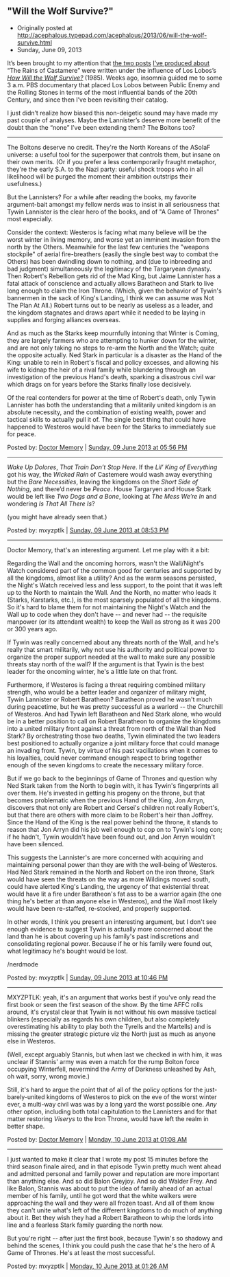 ## "Will the Wolf Survive?"

 * Originally posted at http://acephalous.typepad.com/acephalous/2013/06/will-the-wolf-survive.html
 * Sunday, June 09, 2013

It’s been brought to my attention that [the two posts](http://www.lawyersgunsmoneyblog.com/2013/06/its-always-been-raining-in-castamere/) [I’ve produced about](http://www.lawyersgunsmoneyblog.com/2013/06/awful-greek-words-that-apply-to-the-rains-of-castamere) “The Rains of Castamere” were written under the influence of Los Lobos’s [_How Will the Wolf Survive?_](http://www.amazon.com/exec/obidos/ASIN/B000002L6Z/diesekoschmar-20) (1985). Weeks ago, insomnia guided me to some 3 a.m. PBS documentary that placed Los Lobos between Public Enemy and the Rolling Stones in terms of the most influential bands of the 20th Century, and since then I’ve been revisiting their catalog.

I just didn’t realize how biased this non-deigetic sound may have made my past couple of analyses. Maybe the Lannister’s deserve more benefit of the doubt than the “none” I’ve been extending them? The Boltons too?

* * *

The Boltons deserve no credit.  They're the North Koreans of the ASoIaF universe: a useful tool for the superpower that controls them, but insane on their own merits.  (Or if you prefer a less contemporarily fraught metaphor, they're the early S.A. to the Nazi party: useful shock troops who in all likelihood will be purged the moment their ambition outstrips their usefulness.)

But the Lannisters?  For a while after reading the books, my favorite argument-bait amongst my fellow nerds was to insist in all seriousness that Tywin Lannister is the clear hero of the books, and of "A Game of Thrones" most especially.  

Consider the context: Westeros is facing what many believe will be the worst winter in living memory, and worse yet an imminent invasion from the north by the Others.  Meanwhile for the last few centuries the "weapons stockpile" of aerial fire-breathers (easily the single best way to combat the Others) has been dwindling down to nothing, and (due to inbreeding and bad judgment) simultaneously the legitimacy of the Targaryean dynasty.  Then Robert's Rebellion gets rid of the Mad King, but Jaime Lannister has a fatal attack of conscience and actually allows Baratheon and Stark to live long enough to claim the Iron Throne.  (Which, given the behavior of Tywin's bannermen in the sack of King's Landing, I think we can assume was Not The Plan At All.)  Robert turns out to be nearly as useless as a leader, and the kingdom stagnates and draws apart while it needed to be laying in supplies and forging alliances overseas.

And as much as the Starks keep mournfully intoning that Winter is Coming, they are largely farmers who are attempting to hunker down for the winter, and are not only taking no steps to re-arm the North and the Watch; quite the opposite actually.  Ned Stark in particular is a disaster as the Hand of the King: unable to rein in Robert's fiscal and policy excesses, and allowing his wife to kidnap the heir of a rival family while blundering through an investigation of the previous Hand's death, sparking a disastrous civil war which drags on for years before the Starks finally lose decisively.

Of the real contenders for power at the time of Robert's death, only Tywin Lannister has both the understanding that a militarily united kingdom is an absolute necessity, and the combination of existing wealth, power and tactical skills to actually pull it of.   The single best thing that could have happened to Westeros would have been for the Starks to immediately sue for peace.

Posted by: [Doctor Memory](http://blahg.blank.org) | [Sunday, 09 June 2013 at 05:56 PM](http://acephalous.typepad.com/acephalous/2013/06/will-the-wolf-survive.html?cid=6a00d8341c2df453ef019103281334970c#comment-6a00d8341c2df453ef019103281334970c)

* * *

_Wake Up Dolores_, _That Train Don’t Stop Here_. If the _Lil’ King of Everything_ got his way, the _Wicked Rain_ of Castemere would wash away everything but the _Bare Necessities_, leaving the kingdoms on the _Short Side of Nothing_, and there’d never be _Peace_. House Targaryen and House Stark would be left like _Two Dogs and a Bone_, looking at _The Mess We’re In_ and wondering _Is That All There Is_?

(you might have already seen that.)

Posted by: mxyzptlk | [Sunday, 09 June 2013 at 08:53 PM](http://acephalous.typepad.com/acephalous/2013/06/will-the-wolf-survive.html?cid=6a00d8341c2df453ef01901d333a55970b#comment-6a00d8341c2df453ef01901d333a55970b)

* * *

Doctor Memory, that's an interesting argument. Let me play with it a bit:

Regarding the Wall and the oncoming horrors, wasn't the Wall/Night's Watch considered part of the common good for centuries and supported by all the kingdoms, almost like a utility? And as the warm seasons persisted, the Night's Watch received less and less support, to the point that it was left up to the North to maintain the Wall. And the North, no matter who leads it (Starks, Karstarks, etc.), is the most sparsely populated of all the kingdoms. So it's hard to blame them for not maintaining the Night's Watch and the Wall up to code when they don't have -- and never had -- the requisite manpower (or its attendant wealth) to keep the Wall as strong as it was 200 or 300 years ago.

If Tywin was really concerned about any threats north of the Wall, and he's really that smart militarily, why not use his authority and political power to organize the proper support needed at the wall to make sure any possible threats stay north of the wall? If the argument is that Tywin is the best leader for the oncoming winter, he's a little late on that front.

Furthermore, if Westeros is facing a threat requiring combined military strength, who would be a better leader and organizer of military might, Tywin Lannister or Robert Baratheon? Baratheon proved he wasn't much during peacetime, but he was pretty successful as a warlord -- the Churchill of Westeros. And had Tywin left Baratheon and Ned Stark alone, who would be in a better position to call on Robert Baratheon to organize the kingdoms into a united military front against a threat from north of the Wall than Ned Stark? By orchestrating those two deaths, Tywin eliminated the two leaders best positioned to actually organize a joint military force that could manage an invading front. Tywin, by virtue of his past vacillations when it comes to his loyalties, could never command enough respect to bring together enough of the seven kingdoms to create the necessary military force.

But if we go back to the beginnings of Game of Thrones and question why Ned Stark taken from the North to begin with, it has Tywin's fingerprints all over them. He's invested in getting his progeny on the throne, but that becomes problematic when the previous Hand of the King, Jon Arryn, discovers that not only are Robert and Cersei's children not really Robert's, but that there are others with more claim to be Robert's heir than Joffrey. Since the Hand of the King is the real power behind the throne, it stands to reason that Jon Arryn did his job well enough to cop on to Tywin's long con; if he hadn't, Tywin wouldn't have been found out, and Jon Arryn wouldn't have been silenced.

This suggests the Lannister's are more concerned with acquiring and maintaining personal power than they are with the well-being of Westeros. Had Ned Stark remained in the North and Robert on the iron throne, Stark would have seen the threats on the way as more Wildings moved south, could have alerted King's Landing, the urgency of that existential threat would have lit a fire under Baratheon's fat ass to be a warrior again (the one thing he's better at than anyone else in Westeros), and the Wall most likely would have been re-staffed, re-stocked, and properly supported.

In other words, I think you present an interesting argument, but I don't see enough evidence to suggest Tywin is actually more concerned about the land than he is about covering up his family's past indiscretions and consolidating regional power. Because if he or his family were found out, what legitimacy he's bought would be lost.

/nerdmode

Posted by: mxyzptlk | [Sunday, 09 June 2013 at 10:46 PM](http://acephalous.typepad.com/acephalous/2013/06/will-the-wolf-survive.html?cid=6a00d8341c2df453ef01901d33ffe2970b#comment-6a00d8341c2df453ef01901d33ffe2970b)

* * *

MXYZPTLK: yeah, it's an argument that works best if you've only read the first book or seen the first season of the show.  By the time AFFC rolls around, it's crystal clear that Tywin is not without his own massive tactical blinkers (especially as regards his own children, but also completely overestimating his ability to play both the Tyrells and the Martells) and is missing the greater strategic picture viz the North just as much as anyone else in Westeros.  

(Well, except arguably Stannis, but when last we checked in with him, it was unclear if Stannis' army was even a match for the rump Bolton force occupying Winterfell, nevermind the Army of Darkness unleashed by Ash, oh wait, sorry, wrong movie.)

Still, it's hard to argue the point that of all of the policy options for the just-barely-united kingdoms of Westeros to pick on the eve of the worst winter ever, a multi-way civil was was by a long yard the worst possible one.  _Any_ other option, including both total capitulation to the Lannisters and for that matter restoring _Viserys_ to the Iron Throne, would have left the realm in better shape.

Posted by: [Doctor Memory](http://blahg.blank.org) | [Monday, 10 June 2013 at 01:08 AM](http://acephalous.typepad.com/acephalous/2013/06/will-the-wolf-survive.html?cid=6a00d8341c2df453ef0191032b21df970c#comment-6a00d8341c2df453ef0191032b21df970c)

* * *

I just wanted to make it clear that I wrote my post 15 minutes before the third season finale aired, and in that episode Tywin pretty much went ahead and admitted personal and family power and reputation are more important than anything else. And so did Balon Greyjoy. And so did Walder Frey. And like Balon, Stannis was about to put the idea of family ahead of an actual member of his family, until he got word that the white walkers were approaching the wall and they were all frozen toast. And all of them know they can't unite what's left of the different kingdoms to do much of anything about it. Bet they wish they had a Robert Baratheon to whip the lords into line and a fearless Stark family guarding the north now. 

But you're right -- after just the first book, because Tywin's so shadowy and behind the scenes, I think you could push the case that he's the hero of A Game of Thrones. He's at least the most successful.  

Posted by: mxyzptlk | [Monday, 10 June 2013 at 01:26 AM](http://acephalous.typepad.com/acephalous/2013/06/will-the-wolf-survive.html?cid=6a00d8341c2df453ef0191032b3ef4970c#comment-6a00d8341c2df453ef0191032b3ef4970c)

